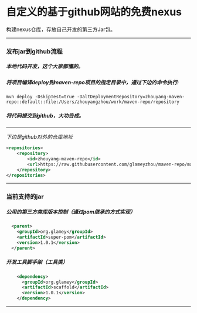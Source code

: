 # 自定义的基于github网站的免费nexus
构建nexus仓库，存放自己开发的第三方Jar包。
***
### 发布jar到github流程
#####   本地代码开发，这个大家都懂的。
#####   将项目编译deploy到maven-repo项目的指定目录中，通过下边的命令执行:
```
mvn deploy -DskipTest=true -DaltDeploymentRepository=zhouyang-maven-repo::default::file:/Users/zhouyangzhou/work/maven-repo/repository
```
#####   将代码提交到github，大功告成。
***
*下边是github对外的仓库地址*
```xml
<repositories>
    <repository>
        <id>zhouyang-maven-repo</id>
        <url>https://raw.githubusercontent.com/glameyzhou/maven-repo/master/repository</url>
    </repository>
</repositories>
```
***
### 当前支持的jar
##### 公用的第三方类库版本控制（通过pom继承的方式实现）
```xml
  <parent>
    <groupId>org.glamey</groupId>
    <artifactId>super-pom</artifactId>
    <version>1.0.1</version>
  </parent>
```
##### 开发工具脚手架（工具类）
```xml
    <dependency>
      <groupId>org.glamey</groupId>
      <artifactId>scaffold</artifactId>
      <version>1.0.1</version>
    </dependency>
```
***
